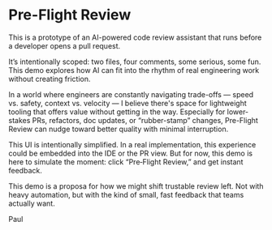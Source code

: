 # Pre-Flight Review

This is a prototype of an AI-powered code review assistant that runs before a developer opens a pull request.

It’s intentionally scoped: two files, four comments, some serious, some fun. This demo explores how AI can fit into the rhythm of real engineering work without creating friction.

In a world where engineers are constantly navigating trade-offs — speed vs. safety, context vs. velocity — I believe there's space for lightweight tooling that offers value without getting in the way. Especially for lower-stakes PRs, refactors, doc updates, or “rubber-stamp” changes, Pre-Flight Review can nudge toward better quality with minimal interruption.

This UI is intentionally simplified. In a real implementation, this experience could be embedded into the IDE or the PR view. But for now, this demo is here to simulate the moment: click “Pre‑Flight Review,” and get instant feedback.

This demo is a proposa for how we might shift trustable review left. Not with heavy automation, but with the kind of small, fast feedback that teams actually want.

Paul